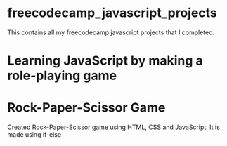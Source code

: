 # freecodecamp_javascript_projects
This contains all my freecodecamp javascript projects that I completed.
# Learning JavaScript by making a role-playing game


# Rock-Paper-Scissor Game
Created Rock-Paper-Scissor game using HTML, CSS and JavaScript. It is made using if-else
